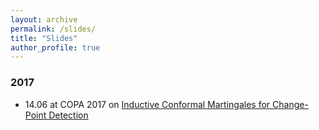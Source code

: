 ```yaml
---
layout: archive
permalink: /slides/
title: "Slides"
author_profile: true
---
```


### 2017

- 14.06 at COPA 2017 on [Inductive Conformal Martingales for Change-Point Detection](link)
